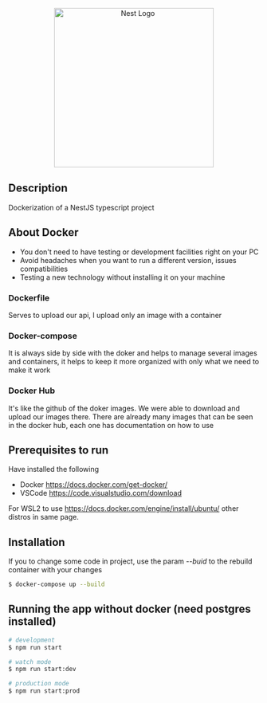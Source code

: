 <p align="center">
  <a href="http://nestjs.com/" target="blank"><img src="https://nestjs.com/img/logo_text.svg" width="320" alt="Nest Logo" /></a>
</p>

## Description

Dockerization of a NestJS typescript project

## About Docker
- You don't need to have testing or development facilities right on your PC
- Avoid headaches when you want to run a different version, issues compatibilities
- Testing a new technology without installing it on your machine

### Dockerfile 
Serves to upload our api, I upload only an image with a container

### Docker-compose
It is always side by side with the doker and helps to manage several images and containers, it helps to keep it more organized with only what we need to make it work

### Docker Hub
It's like the github of the doker images. We were able to download and upload our images there. There are already many images that can be seen in the docker hub, each one has documentation on how to use

## Prerequisites to run

Have installed the following
- Docker https://docs.docker.com/get-docker/
- VSCode https://code.visualstudio.com/download

For WSL2 to use https://docs.docker.com/engine/install/ubuntu/ other distros in same page.

## Installation
If you to change some code in project, use the param *--buid* to the rebuild container with your changes
```bash
$ docker-compose up --build
```

## Running the app without docker (need postgres installed)

```bash
# development
$ npm run start

# watch mode
$ npm run start:dev

# production mode
$ npm run start:prod
```
